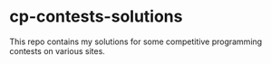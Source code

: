 # cp-contests-solutions
This repo contains my solutions for some competitive programming contests on various sites.
